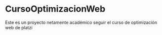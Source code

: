 # CursoOptimizacionWeb
Este es un proyecto netamente académico seguir el curso de optimización web de platzi
